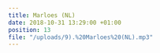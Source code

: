 ```yaml
---
title: Marloes (NL)
date: 2018-10-31 13:29:00 +01:00
position: 13
file: "/uploads/9).%20Marloes%20(NL).mp3"
---
```


